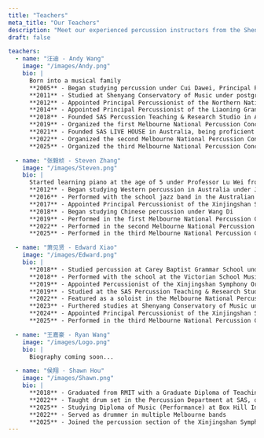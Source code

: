 ```yaml
---
title: "Teachers"
meta_title: "Our Teachers"
description: "Meet our experienced percussion instructors from the Shenyang Conservatory of Music and leading orchestras."
draft: false

teachers:
  - name: "汪迪 - Andy Wang"
    image: "/images/Andy.png"
    bio: |
      Born into a musical family  
      **2005** - Began studying percussion under Cui Dawei, Principal Percussionist of the Liaoning Symphony Orchestra  
      **2011** - Studied at Shenyang Conservatory of Music under postgraduate supervisor Lü Qingshan  
      **2012** - Appointed Principal Percussionist of the Northern National Orchestra  
      **2014** - Appointed Principal Percussionist of the Liaoning Grand Theatre Philharmonic Orchestra and performed in the Disney Animated Concert  
      **2018** - Founded SAS Percussion Teaching & Research Studio in Australia  
      **2019** - Organized the first Melbourne National Percussion Concert in Australia  
      **2021** - Founded SAS LIVE HOUSE in Australia, being proficient in Chinese, Western, and Latin percussion instruments  
      **2022** - Organized the second Melbourne National Percussion Concert in Australia  
      **2025** - Organized the third Melbourne National Percussion Concert in Australia

  - name: "张毅桢 - Steven Zhang"
    image: "/images/Steven.png"
    bio: |
      Started learning piano at the age of 5 under Professor Lu Wei from Shanghai Normal University  
      **2012** - Began studying Western percussion in Australia under Julian Schweitzer  
      **2016** - Performed with the school jazz band in the Australian National Competition and received the individual "Super Band" award  
      **2017** - Appointed Principal Percussionist of the Xinjingshan Symphony Orchestra and participated in a performance tour in China  
      **2018** - Began studying Chinese percussion under Wang Di  
      **2019** - Performed in the first Melbourne National Percussion Concert under the guidance of mentor Wang Di  
      **2022** - Performed in the second Melbourne National Percussion Concert under the guidance of mentor Wang Di  
      **2025** - Performed in the third Melbourne National Percussion Concert under the guidance of mentor Wang Di

  - name: "萧见贤 - Edward Xiao"
    image: "/images/Edward.png"
    bio: |
      **2018** - Studied percussion at Carey Baptist Grammar School under George Andrews  
      **2018** - Performed with the school at the Victorian School Music Festival and received the "Platinum Award"  
      **2019** - Appointed Percussionist of the Xinjingshan Symphony Orchestra and participated in a performance tour in China  
      **2019** - Studied at the SAS Percussion Teaching & Research Studio under mentor Wang Di  
      **2022** - Featured as a soloist in the Melbourne National Percussion Concert  
      **2023** - Furthered studies at Shenyang Conservatory of Music under percussion instructors Liu Shuai, Zhang Youhan  
      **2024** - Appointed Principal Percussionist of the Xinjingshan Symphony Orchestra  
      **2025** - Performed in the third Melbourne National Percussion Concert under the guidance of mentor Wang Di

  - name: "王嘉豪 - Ryan Wang"
    image: "/images/Logo.png"
    bio: |
      Biography coming soon...

  - name: "侯翔 - Shawn Hou"
    image: "/images/Shawn.png"
    bio: |
      **2018** - Graduated from RMIT with a Graduate Diploma of Teaching
      **2022** - Taught drum set in the Percussion Department at SAS, delivering lessons in both Chinese and English
      **2025** - Studying Diploma of Music (Performance) at Box Hill Institute
      **2022** - Served as drummer in multiple Melbourne bands
      **2025** - Joined the percussion section of the Xinjingshan Symphony Orchestra
---
```

